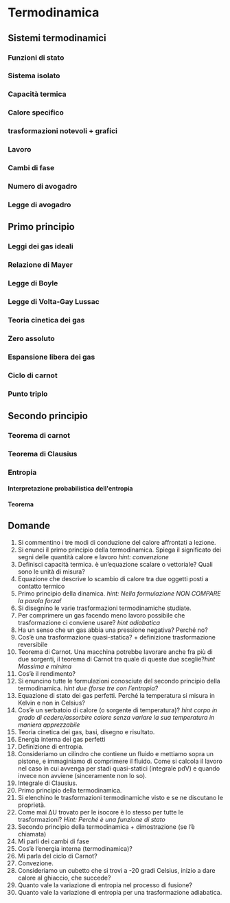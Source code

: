 # Termodinamica
## Sistemi termodinamici
### Funzioni di stato
### Sistema isolato
### Capacità termica
### Calore specifico
### trasformazioni notevoli + grafici

### Lavoro
### Cambi di fase
### Numero di avogadro
### Legge di avogadro
## Primo principio

### Leggi dei gas ideali
### Relazione di Mayer
### Legge di Boyle

### Legge di Volta-Gay Lussac

### Teoria cinetica dei gas

### Zero assoluto

### Espansione libera dei gas
### Ciclo di carnot
### Punto triplo

## Secondo principio

### Teorema di carnot
### Teorema di Clausius
### Entropia
#### Interpretazione probabilistica dell'entropia
#### Teorema

## Domande
1. Si commentino i tre modi di conduzione del calore affrontati a lezione.
2. Si enunci il primo principio della termodinamica. Spiega il significato dei segni delle quantità calore e lavoro _hint: convenzione_
3. Definisci capacità termica. è un’equazione scalare o vettoriale? Quali sono le unità di misura?
4. Equazione che descrive lo scambio di calore tra due oggetti posti a contatto termico
5. Primo principio della dinamica. _hint: Nella formulazione NON COMPARE la parola forza!_
6. Si disegnino le varie trasformazioni termodinamiche studiate.
7. Per comprimere un gas facendo meno lavoro possibile che trasformazione ci conviene usare? _hint adiabatica_
8.  Ha un senso che un gas abbia una pressione negativa? Perché no?
9. Cos’è una trasformazione quasi-statica? + definizione trasformazione reversibile
10. Teorema di Carnot. Una macchina potrebbe lavorare anche fra più di due sorgenti, il teorema di Carnot tra quale di queste due sceglie?_hint Massima e minima_
11. Cos’è il rendimento?
12. Si enuncino tutte le formulazioni conosciute del secondo principio della termodinamica. _hint due (forse tre con l’entropia?_
13. Equazione di stato dei gas perfetti. Perché la temperatura si misura in Kelvin e non in Celsius?
14. Cos’è un serbatoio di calore (o sorgente di temperatura)? _hint corpo in grado di cedere/assorbire calore senza variare la sua temperatura in maniera apprezzabile_
15. Teoria cinetica dei gas, basi, disegno e risultato.
16. Energia interna dei gas perfetti
17. Definizione di entropia.
18. Consideriamo un cilindro che contiene un fluido e mettiamo sopra un pistone, e immaginiamo di comprimere il fluido. Come si calcola il lavoro nel caso in cui avvenga per stadi quasi-statici (integrale pdV) e quando invece non avviene (sinceramente non lo so).
19. Integrale di Clausius.
20. Primo principio della termodinamica.
21.  Si elenchino le trasformazioni termodinamiche visto e se ne discutano le proprietà.
22. Come mai ΔU trovato per le isocore è lo stesso per tutte le trasformazioni? _Hint: Perché è una funzione di stato_
23. Secondo principio della termodinamica + dimostrazione (se l’è chiamata)
24. Mi parli dei cambi di fase
25. Cos’è l’energia interna (termodinamica)?
26.  Mi parla del ciclo di Carnot?
27. Convezione.
28.  Consideriamo un cubetto che si trovi a -20 gradi Celsius, inizio a dare calore al ghiaccio, che succede?
29. Quanto vale la variazione di entropia nel processo di fusione?
30. Quanto vale la variazione di entropia per una trasformazione adiabatica.
